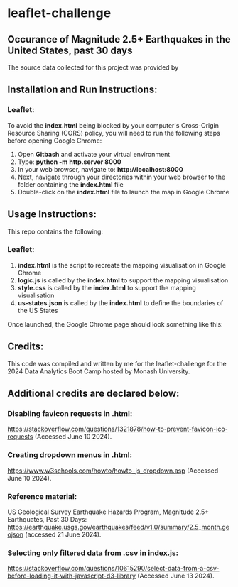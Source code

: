 # leaflet-challenge
## Occurance of Magnitude 2.5+ Earthquakes in the United States, past 30 days

The source data collected for this project was provided by 

## Installation and Run Instructions:


### Leaflet:
To avoid the **index.html** being blocked by your computer's Cross-Origin Resource Sharing (CORS) policy, you will need to run the following steps before opening Google Chrome:
1. Open **Gitbash**  and activate your virtual environment
2. Type: **python -m http.server 8000**
3. In your web browser, navigate to: **http://localhost:8000**
4. Next, navigate through your directories within your web browser to the folder containing the **index.html** file
5. Double-click on the **index.html** file to launch the map in Google Chrome

## Usage Instructions:
This repo contains the following:


### Leaflet:
1. **index.html** is the script to recreate the mapping visualisation in Google Chrome
2. **logic.js** is called by the **index.html** to support the mapping visualisation
3. **style.css** is called by the **index.html** to support the mapping visualisation
4. **us-states.json** is called by the **index.html** to define the boundaries of the US States

Once launched, the Google Chrome page should look something like this:




## Credits:
This code was compiled and written by me for the leaflet-challenge for the 2024 Data Analytics Boot Camp hosted by Monash University. 

## Additional credits are declared below:

### Disabling favicon requests in .html:
https://stackoverflow.com/questions/1321878/how-to-prevent-favicon-ico-requests (Accessed June 10 2024).

### Creating dropdown menus in .html:
https://www.w3schools.com/howto/howto_js_dropdown.asp (Accessed June 10 2024).

### Reference material:
US Geological Survey Earthquake Hazards Program, Magnitude 2.5+ Earthquates, Past 30 Days: https://earthquake.usgs.gov/earthquakes/feed/v1.0/summary/2.5_month.geojson (accessed 21 June 2024).

### Selecting only filtered data from .csv in index.js:
https://stackoverflow.com/questions/10615290/select-data-from-a-csv-before-loading-it-with-javascript-d3-library (Accessed June 13 2024).





